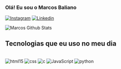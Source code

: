 ### Olá! Eu sou o Marcos Baliano

[![Instagram](https://img.shields.io/badge/Instagram-E4405F?style=for-the-badge&logo=instagram&logoColor=white)](https://www.instagram.com/marcosbaliano/)
[![Linkedin](https://img.shields.io/badge/LinkedIn-0077B5?style=for-the-badge&logo=linkedin&logoColor=white)](https://www.linkedin.com/in/marcosbaliano/)

![Marcos Github Stats](https://github-readme-stats.vercel.app/api?username=MarcosBaliano&show_icons=true&theme=dracula)

## Tecnologias que eu uso no meu dia

<div style = "display: inline_block"><br/>
<img align="center" alt="html15" src="https://img.shields.io/badge/HTML-239120?style=for-the-badge&logo=html5&logoColor=white">
<img align="center" alt="css" src="https://img.shields.io/badge/CSS-239120?&style=for-the-badge&logo=css3&logoColor=white">
<img align="center" alt="c" src="https://img.shields.io/badge/C%23-239120?style=for-the-badge&logo=c-sharp&logoColor=white">
<img align="center" alt="JavaScript" src="https://img.shields.io/badge/JavaScript-F7DF1E?style=for-the-badge&logo=javascript&logoColor=black">
<img align="center" alt="python" src="https://img.shields.io/badge/Python-14354C?style=for-the-badge&logo=python&logoColor=white">

</div>
